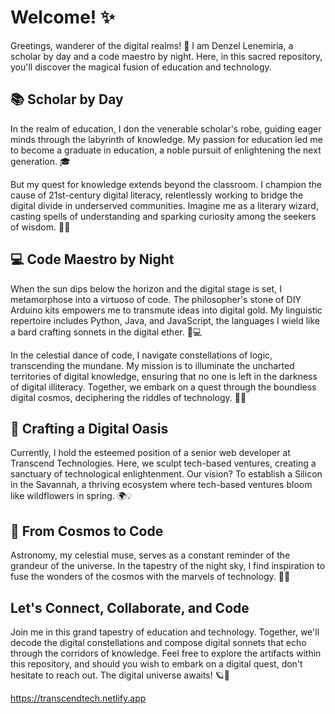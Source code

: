 # Welcome! ✨

Greetings, wanderer of the digital realms! 🚀 I am Denzel Lenemiria, a scholar by day and a code maestro by night. Here, in this sacred repository, you'll discover the magical fusion of education and technology.

## 📚 Scholar by Day

In the realm of education, I don the venerable scholar's robe, guiding eager minds through the labyrinth of knowledge. My passion for education led me to become a graduate in education, a noble pursuit of enlightening the next generation. 🎓

But my quest for knowledge extends beyond the classroom. I champion the cause of 21st-century digital literacy, relentlessly working to bridge the digital divide in underserved communities. Imagine me as a literary wizard, casting spells of understanding and sparking curiosity among the seekers of wisdom. 📖✨

## 💻 Code Maestro by Night

When the sun dips below the horizon and the digital stage is set, I metamorphose into a virtuoso of code. The philosopher's stone of DIY Arduino kits empowers me to transmute ideas into digital gold. My linguistic repertoire includes Python, Java, and JavaScript, the languages I wield like a bard crafting sonnets in the digital ether. 🌌💻

In the celestial dance of code, I navigate constellations of logic, transcending the mundane. My mission is to illuminate the uncharted territories of digital knowledge, ensuring that no one is left in the darkness of digital illiteracy. Together, we embark on a quest through the boundless digital cosmos, deciphering the riddles of technology. 🚀🌐

## 🔧 Crafting a Digital Oasis

Currently, I hold the esteemed position of a senior web developer at Transcend Technologies. Here, we sculpt tech-based ventures, creating a sanctuary of technological enlightenment. Our vision? To establish a Silicon in the Savannah, a thriving ecosystem where tech-based ventures bloom like wildflowers in spring. 🌍💡

## 🌌 From Cosmos to Code

Astronomy, my celestial muse, serves as a constant reminder of the grandeur of the universe. In the tapestry of the night sky, I find inspiration to fuse the wonders of the cosmos with the marvels of technology. 🌌✨

## Let's Connect, Collaborate, and Code

Join me in this grand tapestry of education and technology. Together, we'll decode the digital constellations and compose digital sonnets that echo through the corridors of knowledge. Feel free to explore the artifacts within this repository, and should you wish to embark on a digital quest, don't hesitate to reach out. The digital universe awaits! 🪐🌟

https://transcendtech.netlify.app
